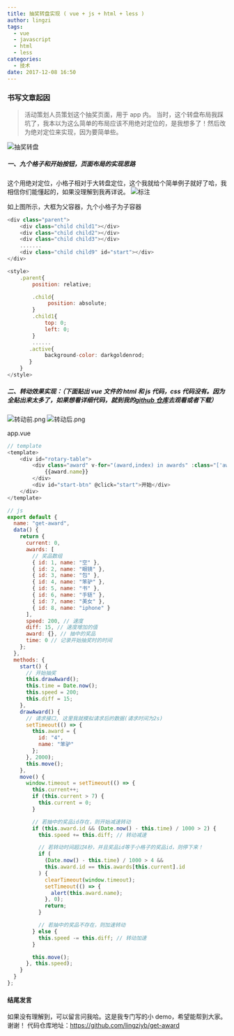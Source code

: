```yaml
---
title: 抽奖转盘实现 ( vue + js + html + less )
author: lingzi
tags:
  - vue
  - javascript
  - html
  - less
categories:
  - 技术
date: 2017-12-08 16:50
---
```


### 书写文章起因

> 活动策划人员策划这个抽奖页面，用于 app 内。
> 当时，这个转盘布局我踩坑了，我本以为这么简单的布局应该不用绝对定位的，是我想多了！然后改为绝对定位来实现，因为要简单些。

![抽奖转盘](https://upload-images.jianshu.io/upload_images/3453108-d3d4ecbe2309e96e.png?imageMogr2/auto-orient/strip%7CimageView2/2/w/1240)

##### 一、九个格子和开始按钮，页面布局的实现思路

这个用绝对定位，小格子相对于大转盘定位，这个我就给个简单例子就好了哈，我相信你们能懂起的，如果没理解到我再详说。
![标注](http://upload-images.jianshu.io/upload_images/3453108-d082b6f230191c79.png?imageMogr2/auto-orient/strip%7CimageView2/2/w/1240)

如上图所示，大框为父容器，九个小格子为子容器

```javascript
<div class="parent">
    <div class="child child1"></div>
    <div class="child child2"></div>
    <div class="child child3"></div>
    .......
    <div class="child child9" id="start"></div>
</div>

<style>
    .parent{
        position: relative;

        .child{
             position: absolute;
        }
        .child1{
            top: 0;
            left: 0;
        }
        ......
       .active{
            background-color: darkgoldenrod;
       }
    }
</style>
```

##### 二、转动效果实现：（下面贴出 vue 文件的 html 和 js 代码，css 代码没有。因为全贴出来太多了，如果想看详细代码，就到我的[github 仓库](https://github.com/lingziyb/get-award)去观看或者下载）

![转动前.png](http://upload-images.jianshu.io/upload_images/3453108-81429ffa16c6348f.png?imageMogr2/auto-orient/strip%7CimageView2/2/w/1240)
![转动后.png](http://upload-images.jianshu.io/upload_images/3453108-cf9510c4ad2307d1.png?imageMogr2/auto-orient/strip%7CimageView2/2/w/1240)

app.vue

```javascript
// template
<template>
    <div id="rotary-table">
        <div class="award" v-for="(award,index) in awards" :class="['award'+index,{'active': index==current}]">
            {{award.name}}
        </div>
        <div id="start-btn" @click="start">开始</div>
    </div>
</template>
```

```javascript
// js
export default {
  name: "get-award",
  data() {
    return {
      current: 0,
      awards: [
        // 奖品数组
        { id: 1, name: "空" },
        { id: 2, name: "眼镜" },
        { id: 3, name: "包" },
        { id: 4, name: "笨驴" },
        { id: 5, name: "书" },
        { id: 6, name: "手链" },
        { id: 7, name: "美女" },
        { id: 8, name: "iphone" }
      ],
      speed: 200, // 速度
      diff: 15, // 速度增加的值
      award: {}, // 抽中的奖品
      time: 0 // 记录开始抽奖时的时间
    };
  },
  methods: {
    start() {
      // 开始抽奖
      this.drawAward();
      this.time = Date.now();
      this.speed = 200;
      this.diff = 15;
    },
    drawAward() {
      // 请求接口, 这里我就模拟请求后的数据(请求时间为2s)
      setTimeout(() => {
        this.award = {
          id: "4",
          name: "笨驴"
        };
      }, 2000);
      this.move();
    },
    move() {
      window.timeout = setTimeout(() => {
        this.current++;
        if (this.current > 7) {
          this.current = 0;
        }

        // 若抽中的奖品id存在，则开始减速转动
        if (this.award.id && (Date.now() - this.time) / 1000 > 2) {
          this.speed += this.diff; // 转动减速

          // 若转动时间超过4秒，并且奖品id等于小格子的奖品id，则停下来！
          if (
            (Date.now() - this.time) / 1000 > 4 &&
            this.award.id == this.awards[this.current].id
          ) {
            clearTimeout(window.timeout);
            setTimeout(() => {
              alert(this.award.name);
            }, 0);
            return;
          }

          // 若抽中的奖品不存在，则加速转动
        } else {
          this.speed -= this.diff; // 转动加速
        }

        this.move();
      }, this.speed);
    }
  }
};
```

#### 结尾发言

如果没有理解到，可以留言问我哈。这是我专门写的小 demo，希望能帮到大家。谢谢！
代码仓库地址：https://github.com/lingziyb/get-award
